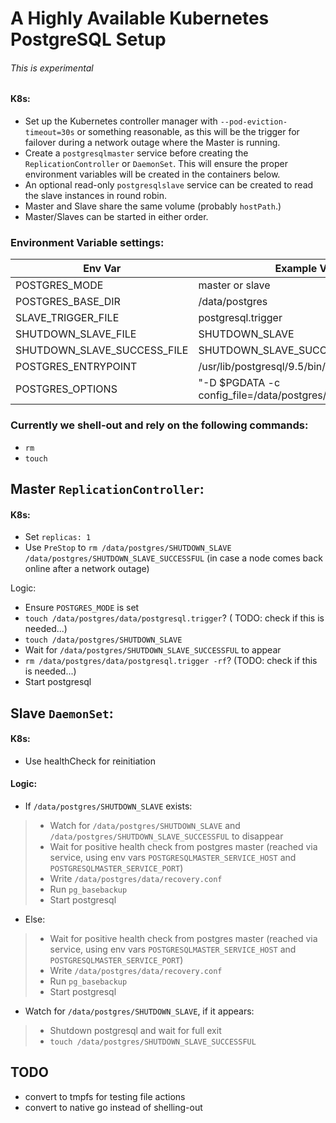 # A Highly Available Kubernetes PostgreSQL Setup

###### This is experimental

#### K8s:
* Set up the Kubernetes controller manager with `--pod-eviction-timeout=30s` or something reasonable, as this will be the trigger for failover during a network outage where the Master is running.
* Create a `postgresqlmaster` service before creating the `ReplicationController` or `DaemonSet`. This will ensure the proper environment variables will be created in the containers below.
* An optional read-only `postgresqlslave` service can be created to read the slave instances in round robin.
* Master and Slave share the same volume (probably `hostPath`.)
* Master/Slaves can be started in either order.

### Environment Variable settings:
| Env Var | Example Values |
| --- | --- |
| POSTGRES_MODE | master or slave |
| POSTGRES_BASE_DIR | /data/postgres |
| SLAVE_TRIGGER_FILE | postgresql.trigger |
| SHUTDOWN_SLAVE_FILE | SHUTDOWN_SLAVE |
| SHUTDOWN_SLAVE_SUCCESS_FILE | SHUTDOWN_SLAVE_SUCCESS |
| POSTGRES_ENTRYPOINT | /usr/lib/postgresql/9.5/bin/postgres |
| POSTGRES_OPTIONS | "-D $PGDATA -c config_file=/data/postgres/conf/postgresql.conf"


### Currently we shell-out and rely on the following commands:
* `rm`
* `touch`

## Master `ReplicationController`:
#### K8s:
* Set `replicas: 1`
* Use `PreStop` to `rm /data/postgres/SHUTDOWN_SLAVE /data/postgres/SHUTDOWN_SLAVE_SUCCESSFUL` (in case a node comes back online after a network outage)

Logic:
* Ensure `POSTGRES_MODE` is set
* `touch /data/postgres/data/postgresql.trigger`? ( TODO: check if this is needed...)
* `touch /data/postgres/SHUTDOWN_SLAVE`
* Wait for `/data/postgres/SHUTDOWN_SLAVE_SUCCESSFUL` to appear
* `rm /data/postgres/data/postgresql.trigger -rf`? (TODO: check if this is needed...)
* Start postgresql


## Slave `DaemonSet`:
#### K8s:
* Use healthCheck for reinitiation

#### Logic:
* If `/data/postgres/SHUTDOWN_SLAVE` exists:
> * Watch for `/data/postgres/SHUTDOWN_SLAVE` and `/data/postgres/SHUTDOWN_SLAVE_SUCCESSFUL` to disappear
> * Wait for positive health check from postgres master (reached via service, using env vars `POSTGRESQLMASTER_SERVICE_HOST` and `POSTGRESQLMASTER_SERVICE_PORT`)
> * Write `/data/postgres/data/recovery.conf`
> * Run `pg_basebackup`
> * Start postgresql
* Else:
> * Wait for positive health check from postgres master (reached via service, using env vars `POSTGRESQLMASTER_SERVICE_HOST` and `POSTGRESQLMASTER_SERVICE_PORT`)
> * Write `/data/postgres/data/recovery.conf`
> * Run `pg_basebackup`
> * Start postgresql

* Watch for `/data/postgres/SHUTDOWN_SLAVE`, if it appears:
> * Shutdown postgresql and wait for full exit
> * `touch /data/postgres/SHUTDOWN_SLAVE_SUCCESSFUL`

## TODO
* convert to tmpfs for testing file actions
* convert to native go instead of shelling-out
